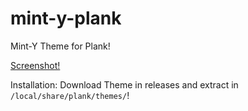 # mint-y-plank
Mint-Y Theme for Plank!

[Screenshot!]([https://www.google.com/](https://github.com/progwi0/mint-y-plank/blob/main/screenshots/screenshot.png))

Installation:
Download Theme in releases and extract in ```/local/share/plank/themes/```!

